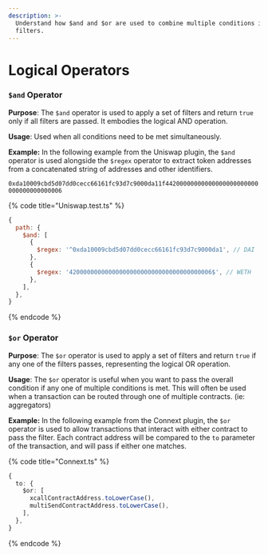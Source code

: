 ```yaml
---
description: >-
  Understand how $and and $or are used to combine multiple conditions in plugin
  filters.
---
```


# Logical Operators

### `$and` Operator <a href="#and-operator" id="and-operator"></a>

**Purpose**: The `$and` operator is used to apply a set of filters and return `true` only if all filters are passed. It embodies the logical AND operation.

**Usage**: Used when all conditions need to be met simultaneously.&#x20;

**Example:** In the following example from the Uniswap plugin, the `$and` operator is used alongside the `$regex` operator to extract token addresses from a concatenated string of addresses and other identifiers.&#x20;

`0xda10009cbd5d07dd0cecc66161fc93d7c9000da11f44200000000000000000000000000000000000006`

{% code title="Uniswap.test.ts" %}
```javascript
{
  path: {
    $and: [
      {
        $regex: '^0xda10009cbd5d07dd0cecc66161fc93d7c9000da1', // DAI
      },
      {
        $regex: '4200000000000000000000000000000000000006$', // WETH
      },
    ],
  },
}
```
{% endcode %}

### `$or` Operator <a href="#and-operator" id="and-operator"></a>

**Purpose**: The `$or` operator is used to apply a set of filters and return `true` if any one of the filters passes, representing the logical OR operation.

**Usage**: The `$or` operator is useful when you want to pass the overall condition if any one of multiple conditions is met. This will often be used when a transaction can be routed through one of multiple contracts. (ie: aggregators)

**Example:** In the following example from the Connext plugin, the `$or` operator is used to allow transactions that interact with either contract to pass the filter. Each contract address will be compared to the `to` parameter of the transaction, and will pass if either one matches.

{% code title="Connext.ts" %}
```typescript
{
  to: {
    $or: [
      xcallContractAddress.toLowerCase(),
      multiSendContractAddress.toLowerCase(),
    ],
  },
}
```
{% endcode %}
